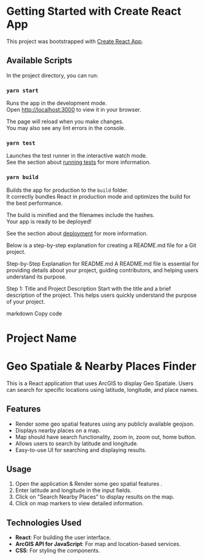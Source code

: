 # Getting Started with Create React App

This project was bootstrapped with [Create React App](https://github.com/facebook/create-react-app).

## Available Scripts

In the project directory, you can run:

### `yarn start`

Runs the app in the development mode.\
Open [http://localhost:3000](http://localhost:3000) to view it in your browser.

The page will reload when you make changes.\
You may also see any lint errors in the console.

### `yarn test`

Launches the test runner in the interactive watch mode.\
See the section about [running tests](https://facebook.github.io/create-react-app/docs/running-tests) for more information.

### `yarn build`

Builds the app for production to the `build` folder.\
It correctly bundles React in production mode and optimizes the build for the best performance.

The build is minified and the filenames include the hashes.\
Your app is ready to be deployed!

See the section about [deployment](https://facebook.github.io/create-react-app/docs/deployment) for more information.



Below is a step-by-step explanation for creating a README.md file for a Git project.

Step-by-Step Explanation for README.md
A README.md file is essential for providing details about your project, guiding contributors, and helping users understand its purpose.

Step 1: Title and Project Description
Start with the title and a brief description of the project. This helps users quickly understand the purpose of your project.

markdown
Copy code
# Project Name


# Geo Spatiale & Nearby Places Finder

This is a React application that uses ArcGIS to display Geo Spatiale. Users can search for specific locations using latitude, longitude, and place names.

## Features
- Render some geo spatial features using any publicly available geojson.
- Displays nearby places on a map.
- Map should have search functionality, zoom in, zoom out, home button.
- Allows users to search by latitude and longitude.
- Easy-to-use UI for searching and displaying results.

## Usage
1. Open the application & Render some geo spatial features .
2. Enter latitude and longitude in the input fields.
3. Click on "Search Nearby Places" to display results on the map.
4. Click on map markers to view detailed information.

## Technologies Used
- **React**: For building the user interface.
- **ArcGIS API for JavaScript**: For map and location-based services.
- **CSS**: For styling the components.